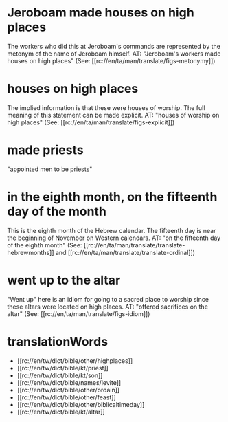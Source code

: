 # Jeroboam made houses on high places

The workers who did this at Jeroboam's commands are represented by the metonym of the name of Jeroboam himself. AT: "Jeroboam's workers made houses on high places" (See: [[rc://en/ta/man/translate/figs-metonymy]])

# houses on high places

The implied information is that these were houses of worship. The full meaning of this statement can be made explicit. AT: "houses of worship on high places" (See: [[rc://en/ta/man/translate/figs-explicit]])

# made priests

"appointed men to be priests"

# in the eighth month, on the fifteenth day of the month

This is the eighth month of the Hebrew calendar. The fifteenth day is near the beginning of November on Western calendars. AT: "on the fifteenth day of the eighth month" (See: [[rc://en/ta/man/translate/translate-hebrewmonths]] and [[rc://en/ta/man/translate/translate-ordinal]])

# went up to the altar

"Went up" here is an idiom for going to a sacred place to worship since these altars were located on high places. AT: "offered sacrifices on the altar" (See: [[rc://en/ta/man/translate/figs-idiom]])

# translationWords

* [[rc://en/tw/dict/bible/other/highplaces]]
* [[rc://en/tw/dict/bible/kt/priest]]
* [[rc://en/tw/dict/bible/kt/son]]
* [[rc://en/tw/dict/bible/names/levite]]
* [[rc://en/tw/dict/bible/other/ordain]]
* [[rc://en/tw/dict/bible/other/feast]]
* [[rc://en/tw/dict/bible/other/biblicaltimeday]]
* [[rc://en/tw/dict/bible/kt/altar]]